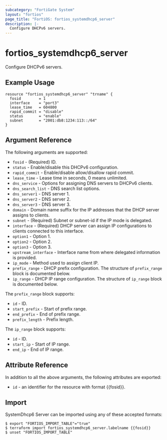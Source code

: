 ```yaml
---
subcategory: "FortiGate System"
layout: "fortios"
page_title: "FortiOS: fortios_systemdhcp6_server"
description: |-
  Configure DHCPv6 servers.
---
```


# fortios_systemdhcp6_server
Configure DHCPv6 servers.

## Example Usage

```hcl
resource "fortios_systemdhcp6_server" "trname" {
  fosid        = 1
  interface    = "port3"
  lease_time   = 604800
  rapid_commit = "disable"
  status       = "enable"
  subnet       = "2001:db8:1234:113::/64"
}
```

## Argument Reference

The following arguments are supported:

* `fosid` - (Required) ID.
* `status` - Enable/disable this DHCPv6 configuration.
* `rapid_commit` - Enable/disable allow/disallow rapid commit.
* `lease_time` - Lease time in seconds, 0 means unlimited.
* `dns_service` -  Options for assigning DNS servers to DHCPv6 clients.
* `dns_search_list` - DNS search list options.
* `dns_server1` - DNS server 1.
* `dns_server2` - DNS server 2.
* `dns_server3` - DNS server 3.
* `domain` - Domain name suffix for the IP addresses that the DHCP server assigns to clients.
* `subnet` - (Required) Subnet or subnet-id if the IP mode is delegated.
* `interface` - (Required) DHCP server can assign IP configurations to clients connected to this interface.
* `option1` - Option 1.
* `option2` - Option 2.
* `option3` - Option 3.
* `upstream_interface` - Interface name from where delegated information is provided.
* `ip_mode` - Method used to assign client IP.
* `prefix_range` - DHCP prefix configuration. The structure of `prefix_range` block is documented below.
* `ip_range` - DHCP IP range configuration. The structure of `ip_range` block is documented below.

The `prefix_range` block supports:

* `id` - ID.
* `start_prefix` - Start of prefix range.
* `end_prefix` - End of prefix range.
* `prefix_length` - Prefix length.

The `ip_range` block supports:

* `id` - ID.
* `start_ip` - Start of IP range.
* `end_ip` - End of IP range.


## Attribute Reference

In addition to all the above arguments, the following attributes are exported:
* `id` - an identifier for the resource with format {{fosid}}.

## Import

SystemDhcp6 Server can be imported using any of these accepted formats:
```
$ export "FORTIOS_IMPORT_TABLE"="true"
$ terraform import fortios_systemdhcp6_server.labelname {{fosid}}
$ unset "FORTIOS_IMPORT_TABLE"
```

